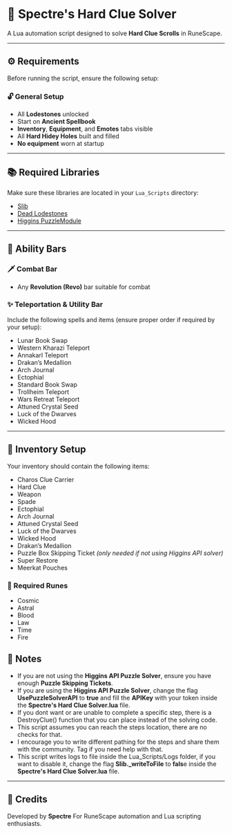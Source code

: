 # 🧭 Spectre's Hard Clue Solver

A Lua automation script designed to solve **Hard Clue Scrolls** in RuneScape.

---

## ⚙️ Requirements

Before running the script, ensure the following setup:

### 🔓 General Setup
- All **Lodestones** unlocked  
- Start on **Ancient Spellbook**  
- **Inventory**, **Equipment**, and **Emotes** tabs visible  
- All **Hard Hidey Holes** built and filled  
- **No equipment** worn at startup  

---

## 📚 Required Libraries

Make sure these libraries are located in your `Lua_Scripts` directory:
  
-	[Slib](https://github.com/spectre011-code/Public-ME-Scripts/blob/main/Libraries/slib.lua)
-	[Dead Lodestones](https://me.deadcod.es/lodestones)
-	[Higgins PuzzleModule](https://placeholder.com)

---

## 🧠 Ability Bars

### 🗡️ Combat Bar
- Any **Revolution (Revo)** bar suitable for combat

### ✨ Teleportation & Utility Bar
Include the following spells and items (ensure proper order if required by your setup):

- Lunar Book Swap  
- Western Kharazi Teleport  
- Annakarl Teleport  
- Drakan’s Medallion  
- Arch Journal  
- Ectophial  
- Standard Book Swap  
- Trollheim Teleport  
- Wars Retreat Teleport  
- Attuned Crystal Seed  
- Luck of the Dwarves  
- Wicked Hood  

---

## 🎒 Inventory Setup

Your inventory should contain the following items:

- Charos Clue Carrier  
- Hard Clue  
- Weapon  
- Spade  
- Ectophial  
- Arch Journal  
- Attuned Crystal Seed  
- Luck of the Dwarves  
- Wicked Hood  
- Drakan’s Medallion  
- Puzzle Box Skipping Ticket *(only needed if not using Higgins API solver)*  
- Super Restore  
- Meerkat Pouches  

### 🔮 Required Runes
- Cosmic  
- Astral  
- Blood  
- Law  
- Time  
- Fire  


## 🧩 Notes

- If you are not using the **Higgins API Puzzle Solver**, ensure you have enough **Puzzle Skipping Tickets**.
- If you are using the **Higgins API Puzzle Solver**, change the flag **UsePuzzleSolverAPI** to **true** and fill the **APIKey** with your token inside the **Spectre's Hard Clue Solver.lua** file.
- If you dont want or are unable to complete a specific step, there is a DestroyClue() function that you can place instead of the solving code.
- This script assumes you can reach the steps location, there are no checks for that.
- I encourage you to write different pathing for the steps and share them with the community. Tag if you need help with that.
- This script writes logs to file inside the Lua_Scripts/Logs folder, if you want to disable it, change the flag **Slib._writeToFile** to **fals**e inside the **Spectre's Hard Clue Solver.lua** file.
---

## 💬 Credits

Developed by **Spectre**
For RuneScape automation and Lua scripting enthusiasts.  
